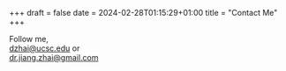 +++ 
draft = false 
date = 2024-02-28T01:15:29+01:00 
title = "Contact Me" 
+++

Follow me,\
dzhai@ucsc.edu or\
dr.jiang.zhai@gmail.com